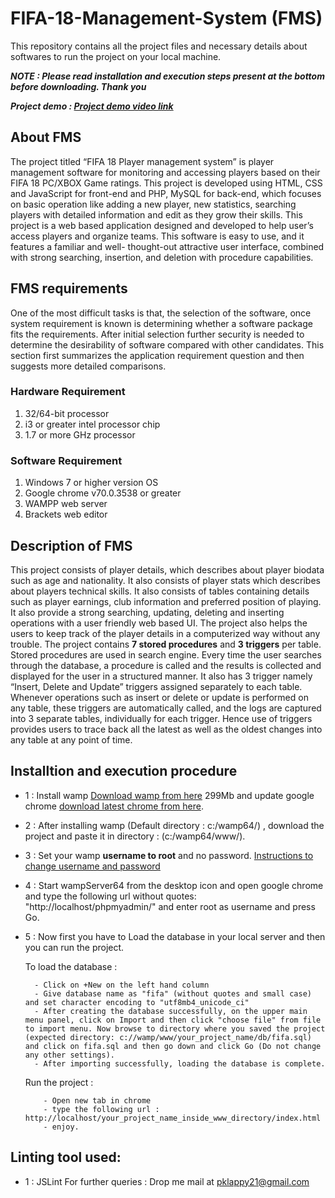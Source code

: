  # FIFA-18-Management-System (FMS)

This repository contains all the project files and necessary details about softwares to run the project on your local machine.

***NOTE : Please read installation and execution steps present at the bottom before downloading. Thank you***

***Project demo : [Project demo video link](https://drive.google.com/open?id=1dcTCe_G5rUe6ibVh3Yd_pe3PIPPDiJ1c)***

## About FMS

The project titled “FIFA 18 Player management system” is player management software for monitoring and accessing players based on their FIFA 18 PC/XBOX Game ratings. This project is developed using HTML, CSS and JavaScript for front-end and PHP, MySQL for back-end, which focuses on basic operation like adding a new player, new statistics, searching players with detailed information and edit as they grow their skills.
This project is a web based application designed and developed to help user’s access players and organize teams. This software is easy to use, and it features a familiar and well- thought-out attractive user interface, combined with strong searching, insertion, and deletion with procedure capabilities.

## FMS requirements

One of the most difficult tasks is that, the selection of the software, once system requirement is known is determining whether a software package fits the requirements. After initial selection further security is needed to determine the desirability of software compared with other candidates. This section first summarizes the application requirement question and then suggests more detailed comparisons.

### Hardware Requirement

1.	32/64-bit processor
2.	i3 or greater intel processor chip
3.	1.7 or more GHz processor

### Software Requirement
1.	Windows 7 or higher version OS
2.	Google chrome v70.0.3538 or greater
3.	WAMPP web server
4.	Brackets web editor

## Description of FMS

This project consists of player details, which describes about player biodata such as age and nationality. It also consists of player stats which describes about players technical skills. It also consists of tables containing details such as player earnings, club information and preferred position of playing. It also provide a strong searching, updating, deleting and inserting operations with a user friendly web based UI.
The project also helps the users to keep track of the player details in a computerized way without any trouble. The project contains **7 stored procedures** and **3 triggers** per table. Stored procedures are used in search engine. Every time the user searches through the database, a procedure is called and the results is collected and displayed for the user in a structured manner. It also has 3 trigger namely “Insert, Delete and Update” triggers assigned separately to each table. Whenever operations such as insert or delete or update is performed on any table, these triggers are automatically called, and the logs are captured into 3 separate tables, individually for each trigger. Hence use of triggers provides users to trace back all the latest as well as the oldest changes into any table at any point of time.

## Installtion and execution procedure

- 1 : Install wamp [Download wamp from here](https://sourceforge.net/projects/wampserver/files/latest/download) 299Mb and update google chrome [download latest chrome from here](https://www.google.com/chrome/).

- 2 : After installing wamp (Default directory : c:/wamp64/) , download the project and paste it in directory : (c:/wamp64/www/).

- 3 : Set your wamp **username to root** and no password. [Instructions to change username and password](https://hsnyc.co/how-to-set-the-mysql-root-password-in-localhost-using-wamp/)

- 4 : Start wampServer64 from the desktop icon and open google chrome and type the following url without quotes: "http://localhost/phpmyadmin/" and enter root as username and press Go.

- 5 : Now first you have to Load the database in your local server and then you can run the project. 
     
     To load the database :
        
        - Click on +New on the left hand column
        - Give database name as "fifa" (without quotes and small case) and set character encoding to "utf8mb4_unicode_ci"
        - After creating the database successfully, on the upper main menu panel, click on Import and then click "choose file" from file to import menu. Now browse to directory where you saved the project (expected directory: c://wamp/www/your_project_name/db/fifa.sql) and click on fifa.sql and then go down and click Go (Do not change any other settings).
        - After importing successfully, loading the database is complete.
      
     Run the project :
      
          - Open new tab in chrome
          - type the following url : http://localhost/your_project_name_inside_www_directory/index.html
          - enjoy.
      
## Linting tool used:
- 1 : JSLint
For further queries : Drop me mail at pklappy21@gmail.com
